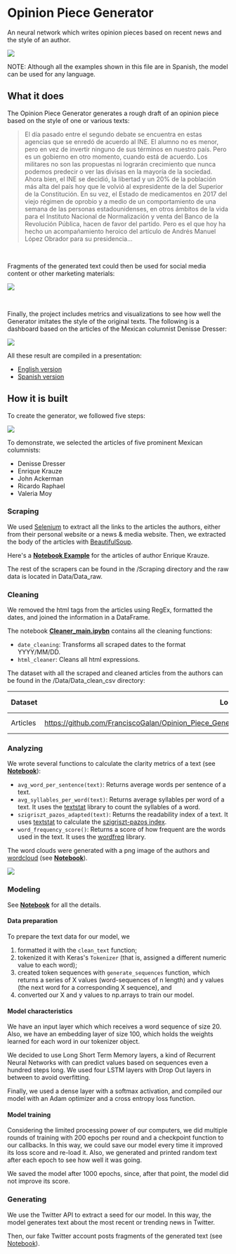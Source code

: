 # Opinion Piece Generator

An neural network which writes opinion pieces based on recent news and the style of an author.

![](https://github.com/FranciscoGalan/Opinion_Piece_Generator/blob/main/Media/newspaper_cover.JPG)

NOTE: Although all the examples shown in this file are in Spanish, the model can be used for any language.



## What it does

The Opinion Piece Generator generates a rough draft of an opinion piece based on the style of one or various texts:

> El día pasado entre el segundo debate se encuentra en estas agencias que se enredó de acuerdo al INE. El alumno no es menor, pero en vez de invertir ninguno de sus términos en nuestro país. Pero es un gobierno en otro momento, cuando está de acuerdo. Los militares no son las propuestas ni lograrán crecimiento que nunca podemos predecir o ver las divisas en la mayoría de la sociedad. Ahora bien, el INE se decidió, la libertad y un 20% de la población más alta del país hoy que le volvió al expresidente de la del Superior de la Constitución. En su vez, el Estado de medicamentos en 2017 del viejo régimen de oprobio y a medio de un comportamiento de una semana de las personas estadounidenses, en otros ámbitos de la vida para el Instituto Nacional de Normalización y venta del Banco de la Revolución Pública, hacen de favor del partido. Pero es el que hoy ha hecho un acompañamiento heroico del artículo de Andrés Manuel López Obrador para su presidencia...
>

<br/>

Fragments of the generated text could then be used for social media content or other marketing materials: 

![](https://github.com/FranciscoGalan/Opinion_Piece_Generator/blob/main/Media/dashboard_tweets.png)

<br/>

Finally, the project includes metrics and visualizations to see how well the Generator imitates the style of the original texts. The following is a dashboard based on the articles of the Mexican columnist Denisse Dresser:

![](https://github.com/FranciscoGalan/Opinion_Piece_Generator/blob/main/Media/dresser_dashboard.JPG)

<!--Dashboard of Denisse Dresser-->

All these result are compiled in a presentation:

- [English version](https://docs.google.com/presentation/d/e/2PACX-1vTVM4TPNa6OdZ22WhfMQQ8K26xxAOX9WyWd9dg_BNS7Ewpo8hNM-mOuUOH-1GlZKNCRDnO4kMbf6ukK/pub?start=false&loop=false&delayms=3000)
- [Spanish version](https://docs.google.com/presentation/d/e/2PACX-1vRMJXoboPJakyBzyhlO3Myci905Xl9RMtz5xU1tDwADMYl0jUtkbl3oK_k1aBAtPsm5F6EI3dezyBko/pub?start=false&loop=false&delayms=3000)

## How it is built

To create the  generator, we followed five steps:

![](https://github.com/FranciscoGalan/Opinion_Piece_Generator/blob/main/Media/pipeline_diagram.JPG)

To demonstrate, we selected the articles of five prominent Mexican columnists: 

- Denisse Dresser
- Enrique Krauze
- John Ackerman
- Ricardo Raphael
- Valeria Moy

### Scraping 

We used [Selenium](https://selenium-python.readthedocs.io/) to extract all the links to the articles the authors, either from their personal website or a news & media website. Then, we extracted the body of the articles with [BeautifulSoup](https://www.crummy.com/software/BeautifulSoup/bs4/doc/).

Here's a [**Notebook Example**](https://nbviewer.jupyter.org/github/FranciscoGalan/Opinion_Piece_Generator/blob/main/Scraping/scraper_Enrique_Krauze.ipynb) for the articles of author Enrique Krauze.

The rest of the scrapers can be found in the /Scraping directory and the raw data is located in Data/Data_raw. 

### Cleaning

We removed the html tags from the articles using RegEx, formatted the dates, and joined the information in a DataFrame. 

The notebook **[Cleaner_main.ipybn]()** contains all the cleaning functions:

- `date_cleaning`: Transforms all scraped dates to the format YYYY/MM/DD.
- `html_cleaner`: Cleans all html expressions.

The dataset with all the scraped and cleaned articles from the authors can be found in the /Data/Data_clean_csv directory:

| Dataset  | Location                                                     | Date of scraping |
| -------- | ------------------------------------------------------------ | ---------------- |
| Articles | https://github.com/FranciscoGalan/Opinion_Piece_Generator/blob/main/Data/Data_clean_csv/mixed_dataframe.csv | 91-03-2021       |

### Analyzing

We wrote several functions to calculate the clarity metrics of a text (see **[Notebook](https://nbviewer.jupyter.org/github/FranciscoGalan/Opinion_Piece_Generator/blob/main/Text%20Analytics/Clarity%20metrics.ipynb)**):

- `avg_word_per_sentence(text)`: Returns average words per sentence of a text.
- `avg_syllables_per_word(text)`: Returns average syllables per word of a text. It uses the [textstat](https://pypi.org/project/textstat/) library to count the syllables of a word.
- `szigriszt_pazos_adapted(text)`: Returns the readability index of a text. It uses [textstat](https://pypi.org/project/textstat/) to calculate the [szigriszt-pazos index](https://legible.es/blog/perspicuidad-szigriszt-pazos/). 
- `word_frequency_score()`: Returns a score of how frequent are the words used in the text. It uses the [wordfreq](https://pypi.org/project/wordfreq/) library. 

The word clouds were generated with a png image of the authors and [wordcloud](https://pypi.org/project/wordcloud/) (see **[Notebook](https://nbviewer.jupyter.org/github/FranciscoGalan/Opinion_Piece_Generator/blob/main/Text%20Analytics/WordCloud%20generator.ipynb)**).

![](https://github.com/FranciscoGalan/Opinion_Piece_Generator/blob/main/Media/wordclouds.JPG)

### Modeling

See **[Notebook](https://nbviewer.jupyter.org/github/FranciscoGalan/Opinion_Piece_Generator/blob/main/Models/Notebooks/Model_generation_training.ipynb)** for all the details. 

#### Data preparation

To prepare the text data for our model, we  

1. formatted it with the `clean_text` function;
2. tokenized it with Keras's `Tokenizer` (that is, assigned a different numeric value to each word);
3. created token sequences with `generate_sequences` function, which returns a series of X values (word-sequences of n length) and y values (the next word for a corresponding X sequence), and 
4. converted our X and y values to np.arrays to train our model. 

#### Model characteristics

We have an input layer which which receives a word sequence of size 20. Also, we have an embedding layer of size 100, which holds the weights learned for each word in our tokenizer object.

We decided to use Long Short Term Memory layers, a kind of Recurrent Neural Networks with can predict values based on sequences even a hundred steps long. We used four LSTM layers with Drop Out layers in between to avoid overfitting.

Finally, we used a dense layer with a softmax activation, and compiled our model with an Adam optimizer and a cross entropy loss function.

#### Model training

Considering the limited processing power of our computers, we did multiple rounds of training with 200 epochs per round and a checkpoint function to our callbacks. In this way, we could save our model every time it improved its loss score and re-load it. Also, we generated and printed random text after each epoch to see how well it was going. 

We saved the model after 1000 epochs, since, after that point, the model did not improve its score.

### Generating

We use the Twitter API to extract a seed for our model. In this way, the model generates text about the most recent or trending news in Twitter.

Then, our fake Twitter account posts fragments of the generated text (see [Notebook](https://nbviewer.jupyter.org/github/FranciscoGalan/Opinion_Piece_Generator/blob/main/Twitter_post/Twitter_Reforma.ipynb)).

